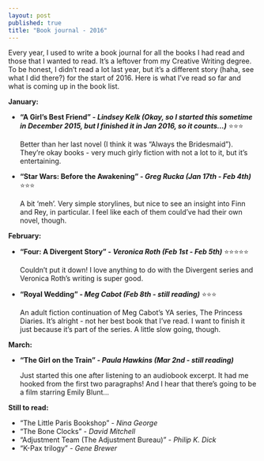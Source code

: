 ```yaml
---
layout: post
published: true
title: "Book journal - 2016"
---
```



Every year, I used to write a book journal for all the books I had read and those that I wanted to read. It’s a leftover from my Creative Writing degree. To be honest, I didn’t read a lot last year, but it’s a different story (haha, see what I did there?) for the start of 2016. Here is what I’ve read so far and what is coming up in the book list.

<!--more-->

**January:**

- **“A Girl’s Best Friend” - _Lindsey Kelk (Okay, so I started this sometime in December 2015, but I finished it in Jan 2016, so it counts...)_** :star::star::star:

  Better than her last novel (I think it was “Always the Bridesmaid”). They’re okay books - very much girly fiction with not a lot to it, but it’s entertaining.
- **“Star Wars: Before the Awakening” - _Greg Rucka (Jan 17th - Feb 4th)_** :star::star::star:
  
  A bit ‘meh’. Very simple storylines, but nice to see an insight into Finn and Rey, in particular. I feel like each of them could’ve had their own novel, though.

**February:**

- **“Four: A Divergent Story” - _Veronica Roth (Feb 1st - Feb 5th)_** :star::star::star::star::star:

  Couldn’t put it down! I love anything to do with the Divergent series and Veronica Roth’s writing is super good.
- **“Royal Wedding” - _Meg Cabot (Feb 8th - still reading)_** :star::star::star:

  An adult fiction continuation of Meg Cabot’s YA series, The Princess Diaries. It’s alright - not her best book that I’ve read. I want to finish it just because it’s part of the series. A little slow going, though.

**March:**

- **“The Girl on the Train” - _Paula Hawkins (Mar 2nd - still reading)_**

  Just started this one after listening to an audiobook excerpt. It had me hooked from the first two paragraphs! And I hear that there’s going to be a film starring Emily Blunt...

**Still to read:**

- “The Little Paris Bookshop” - _Nina George_
- “The Bone Clocks” - _David Mitchell_
- “Adjustment Team (The Adjustment Bureau)” - _Philip K. Dick_
- “K-Pax trilogy” - _Gene Brewer_
